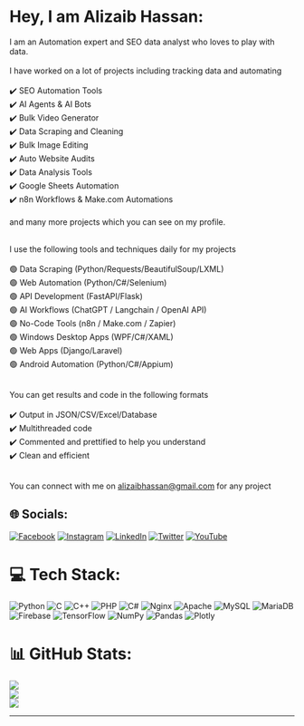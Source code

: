 # Hey, I am Alizaib Hassan:

I am an Automation expert and SEO data analyst who loves to play with data.<br><br>
I have worked on a lot of projects including tracking data and automating<br><br>
✔️ SEO Automation Tools<br>
✔️ AI Agents & AI Bots<br>
✔️ Bulk Video Generator<br>
✔️ Data Scraping and Cleaning<br>
✔️ Bulk Image Editing <br>
✔️ Auto Website Audits <br>
✔️ Data Analysis Tools<br>
✔️ Google Sheets Automation<br>
✔️ n8n Workflows & Make.com Automations<br><br>
and many more projects which you can see on my profile.<br><br>

I use the following tools and techniques daily for my projects<br><br>
🟢 Data Scraping (Python/Requests/BeautifulSoup/LXML)<br>
🟢 Web Automation (Python/C#/Selenium)<br>
🟢 API Development (FastAPI/Flask)<br>
🟢 AI Workflows (ChatGPT / Langchain / OpenAI API)<br>
🟢 No-Code Tools (n8n / Make.com / Zapier)<br>
🟢 Windows Desktop Apps (WPF/C#/XAML)<br>
🟢 Web Apps (Django/Laravel)<br>
🟢 Android Automation (Python/C#/Appium)<br><br>

You can get results and code in the following formats<br><br>
✔️ Output in JSON/CSV/Excel/Database<br>
✔️ Multithreaded code<br>
✔️ Commented and prettified to help you understand<br>
✔️ Clean and efficient<br><br>

You can connect with me on alizaibhassan@gmail.com for any project 

## 🌐 Socials:

[![Facebook](https://img.shields.io/badge/Facebook-%231877F2.svg?logo=Facebook&logoColor=white)](https://facebook.com/alizaibhassan.azh) 
[![Instagram](https://img.shields.io/badge/Instagram-%23E4405F.svg?logo=Instagram&logoColor=white)](https://instagram.com/alizaibhassan) 
[![LinkedIn](https://img.shields.io/badge/LinkedIn-%230077B5.svg?logo=linkedin&logoColor=white)](https://linkedin.com/in/alizaibhassan) 
[![Twitter](https://img.shields.io/badge/Twitter-%231DA1F2.svg?logo=Twitter&logoColor=white)](https://twitter.com/alizaib_hassan) 
[![YouTube](https://img.shields.io/badge/YouTube-%23FF0000.svg?logo=YouTube&logoColor=white)](https://youtube.com/@syedalizaibhassan) 

# 💻 Tech Stack:

![Python](https://img.shields.io/badge/python-3670A0?style=for-the-badge&logo=python&logoColor=ffdd54) 
![C](https://img.shields.io/badge/c-%2300599C.svg?style=for-the-badge&logo=c&logoColor=white) 
![C++](https://img.shields.io/badge/c++-%2300599C.svg?style=for-the-badge&logo=c%2B%2B&logoColor=white) 
![PHP](https://img.shields.io/badge/php-%23777BB4.svg?style=for-the-badge&logo=php&logoColor=white) 
![C#](https://img.shields.io/badge/c%23-%23239120.svg?style=for-the-badge&logo=c-sharp&logoColor=white) 
![Nginx](https://img.shields.io/badge/nginx-%23009639.svg?style=for-the-badge&logo=nginx&logoColor=white) 
![Apache](https://img.shields.io/badge/apache-%23D42029.svg?style=for-the-badge&logo=apache&logoColor=white) 
![MySQL](https://img.shields.io/badge/mysql-%2300000f.svg?style=for-the-badge&logo=mysql&logoColor=white) 
![MariaDB](https://img.shields.io/badge/MariaDB-003545?style=for-the-badge&logo=mariadb&logoColor=white) 
![Firebase](https://img.shields.io/badge/Firebase-039BE5?style=for-the-badge&logo=Firebase&logoColor=white) 
![TensorFlow](https://img.shields.io/badge/TensorFlow-%23FF6F00.svg?style=for-the-badge&logo=TensorFlow&logoColor=white) 
![NumPy](https://img.shields.io/badge/numpy-%23013243.svg?style=for-the-badge&logo=numpy&logoColor=white) 
![Pandas](https://img.shields.io/badge/pandas-%23150458.svg?style=for-the-badge&logo=pandas&logoColor=white) 
![Plotly](https://img.shields.io/badge/Plotly-%233F4F75.svg?style=for-the-badge&logo=plotly&logoColor=white)

# 📊 GitHub Stats:

![](https://github-readme-stats.vercel.app/api?username=AlizaibHassan&theme=dark&hide_border=false&include_all_commits=false&count_private=false)<br/>
![](https://github-readme-streak-stats.herokuapp.com/?user=AlizaibHassan&theme=dark&hide_border=false)<br/>
![](https://github-readme-stats.vercel.app/api/top-langs/?username=AlizaibHassan&theme=dark&hide_border=false&include_all_commits=false&count_private=false&layout=compact)

---

